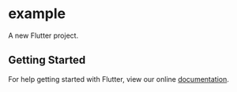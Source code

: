 # example

A new Flutter project.

## Getting Started

For help getting started with Flutter, view our online
[documentation](https://flutter.io/).
